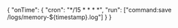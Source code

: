 {
  "onTime": {
    "cron": "*/15 * * * *", 
    "run": ["command:save /logs/memory-${timestamp}.log"]
  }
}
